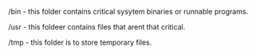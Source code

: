 /bin - this folder contains critical sysytem binaries or runnable programs.

/usr - this foldeer contains files that arent that critical.

/tmp - this folder is to store temporary files. 
